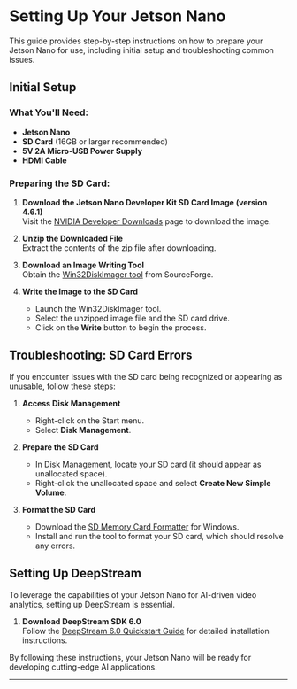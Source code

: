 # Setting Up Your Jetson Nano

This guide provides step-by-step instructions on how to prepare your Jetson Nano for use, including initial setup and troubleshooting common issues.

## Initial Setup

### What You'll Need:
- **Jetson Nano**
- **SD Card** (16GB or larger recommended)
- **5V 2A Micro-USB Power Supply**
- **HDMI Cable**

### Preparing the SD Card:

1. **Download the Jetson Nano Developer Kit SD Card Image (version 4.6.1)**  
   Visit the [NVIDIA Developer Downloads](https://developer.nvidia.com/embedded/downloads) page to download the image.

2. **Unzip the Downloaded File**  
   Extract the contents of the zip file after downloading.

3. **Download an Image Writing Tool**  
   Obtain the [Win32DiskImager tool](https://sourceforge.net/projects/win32diskimager/) from SourceForge.

4. **Write the Image to the SD Card**  
   - Launch the Win32DiskImager tool.
   - Select the unzipped image file and the SD card drive.
   - Click on the **Write** button to begin the process.

## Troubleshooting: SD Card Errors

If you encounter issues with the SD card being recognized or appearing as unusable, follow these steps:

1. **Access Disk Management**
   - Right-click on the Start menu.
   - Select **Disk Management**.

2. **Prepare the SD Card**
   - In Disk Management, locate your SD card (it should appear as unallocated space).
   - Right-click the unallocated space and select **Create New Simple Volume**.

3. **Format the SD Card**
   - Download the [SD Memory Card Formatter](https://www.sdcard.org/downloads/formatter/sd-memory-card-formatter-for-windows-download/) for Windows.
   - Install and run the tool to format your SD card, which should resolve any errors.

## Setting Up DeepStream

To leverage the capabilities of your Jetson Nano for AI-driven video analytics, setting up DeepStream is essential.

1. **Download DeepStream SDK 6.0**  
   Follow the [DeepStream 6.0 Quickstart Guide](https://docs.nvidia.com/metropolis/deepstream/6.0/dev-guide/text/DS_Quickstart.html) for detailed installation instructions.

By following these instructions, your Jetson Nano will be ready for developing cutting-edge AI applications.

---
